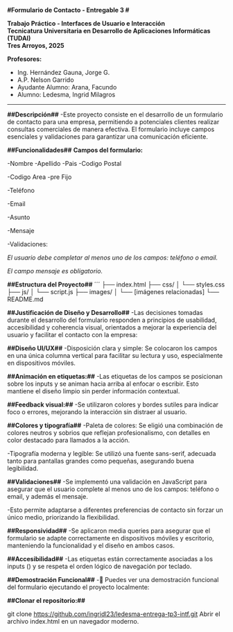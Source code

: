 

**#Formulario de Contacto - Entregable 3 #**

**Trabajo Práctico - Interfaces de Usuario e Interacción**  
**Tecnicatura Universitaria en Desarrollo de Aplicaciones Informáticas (TUDAI)**  
**Tres Arroyos, 2025**  

**Profesores:**  
- Ing. Hernández Gauna, Jorge G.  
- A.P. Nelson Garrido  
- Ayudante Alumno: Arana, Facundo
- Alumno: Ledesma, Ingrid Milagros
---

**##Descripción##**
-Este proyecto consiste en el desarrollo de un formulario de contacto para una empresa, permitiendo a potenciales clientes realizar consultas comerciales de manera efectiva. El formulario incluye campos esenciales y validaciones para garantizar una comunicación eficiente.

**##Funcionalidades##**
**Campos del formulario:**

-Nombre
-Apellido
-Pais
-Codigo Postal

-Codigo Area
-pre Fijo

-Teléfono

-Email

-Asunto

-Mensaje

-Validaciones:

*El usuario debe completar al menos uno de los campos: teléfono o email.*

*El campo mensaje es obligatorio.*



**##Estructura del Proyecto##**
´´´
├── index.html
├── css/
│   └── styles.css
├── js/
│   └── script.js
├── images/
│   └── [imágenes relacionadas]
└── README.md

**##Justificación de Diseño y Desarrollo##**
-Las decisiones tomadas durante el desarrollo del formulario responden a principios de usabilidad, accesibilidad y coherencia visual, orientados a mejorar la experiencia del usuario y facilitar el contacto con la empresa:

**##Diseño UI/UX##**
-Disposición clara y simple: Se colocaron los campos en una única columna vertical para facilitar su lectura y uso, especialmente en dispositivos móviles.

**##Animación en etiquetas:##**
-Las etiquetas de los campos se posicionan sobre los inputs y se animan hacia arriba al enfocar o escribir. Esto mantiene el diseño limpio sin perder información contextual.

**##Feedback visual:##**
-Se utilizaron colores y bordes sutiles para indicar foco o errores, mejorando la interacción sin distraer al usuario.

**##Colores y tipografía##**
-Paleta de colores: Se eligió una combinación de colores neutros y sobrios que reflejan profesionalismo, con detalles en color destacado para llamados a la acción.

-Tipografía moderna y legible: Se utilizó una fuente sans-serif, adecuada tanto para pantallas grandes como pequeñas, asegurando buena legibilidad.

**##Validaciones##**
-Se implementó una validación en JavaScript para asegurar que el usuario complete al menos uno de los campos: teléfono o email, y además el mensaje.

-Esto permite adaptarse a diferentes preferencias de contacto sin forzar un único medio, priorizando la flexibilidad.

**##Responsividad##**
-Se aplicaron media queries para asegurar que el formulario se adapte correctamente en dispositivos móviles y escritorio, manteniendo la funcionalidad y el diseño en ambos casos.

**##Accesibilidad##**
-Las etiquetas están correctamente asociadas a los inputs (<label for="...">) y se respeta el orden lógico de navegación por teclado.


**##Demostración Funcional##**
-🔗 Puedes ver una demostración funcional del formulario ejecutando el proyecto localmente:

**##Clonar el repositorio:##**

git clone https://github.com/ingridl23/ledesma-entrega-tp3-intf.git
Abrir el archivo index.html en un navegador moderno.
